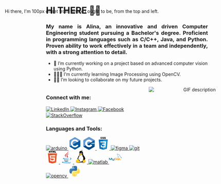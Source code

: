 <!DOCTYPE html>
<html lang="en">
<head>
    <meta charset="UTF-8">
    <meta name="viewport" content="width=device-width, initial-scale=1.0">
   
</head>
<body>
    <h1 align="justify">HI THERE ✌🏻</h1>
    <div style="position: absolute; left: 100px; top: 100px">
        Hi there, I'm 100px offset from where I ought to be, from the top and left.
    </div>
    
  <h3 align="justify">
        My name is Alina, an innovative and driven Computer Engineering student pursuing a Bachelor's degree. Proficient in programming languages such as C/C++, Java, and Python. Proven ability to work effectively in a team and independently, with a strong attention to detail.
    </h3>

  <ul>
        <li>👀 I’m currently working on a project based on advanced computer vision using Python.</li>
        <li>👩🏻‍💻 I’m currently learning Image Processing using OpenCV.</li>
        <li>🤝🏼 I’m looking to collaborate on my future projects.</li>
    </ul>

  <div style="display: flex; justify-content: space-between; align-items: flex-start;">

  <div style="flex: 1; padding-right: 20px; min-width: 300px;">
            <h3 align="left">Connect with me:</h3>
            <p align="left">
                <a href="https://www.linkedin.com/in/alina-macavei-54a7b5184/" target="blank">
                    <img align="center" src="https://raw.githubusercontent.com/rahuldkjain/github-profile-readme-generator/master/src/images/icons/Social/linked-in-alt.svg" alt="LinkedIn" height="30" width="40" />
                </a>
                <a href="https://www.instagram.com/alinus_03/" target="blank">
                    <img align="center" src="https://raw.githubusercontent.com/rahuldkjain/github-profile-readme-generator/master/src/images/icons/Social/instagram.svg" alt="Instagram" height="30" width="40" />
                </a>
                <a href="https://www.facebook.com/cosma.alina.16" target="blank">
                    <img align="center" src="https://raw.githubusercontent.com/rahuldkjain/github-profile-readme-generator/master/src/images/icons/Social/facebook.svg" alt="Facebook" height="30" width="40" />
                </a>
                <a href="https://stackoverflow.com/users/24866899/alina-macavei" target="blank">
                    <img align="center" src="https://raw.githubusercontent.com/rahuldkjain/github-profile-readme-generator/master/src/images/icons/Social/stack-overflow.svg" alt="StackOverflow" height="30" width="40" />
                </a>
            </p>

  <h3 style="text-align:left;">Languages and Tools:</h3>
            <p align="left">
                <a href="https://www.arduino.cc/" target="_blank" rel="noreferrer"> 
                    <img src="https://cdn.worldvectorlogo.com/logos/arduino-1.svg" alt="arduino" width="40" height="40"/> 
                </a>
                <a href="https://www.cprogramming.com/" target="_blank" rel="noreferrer"> 
                    <img src="https://raw.githubusercontent.com/devicons/devicon/master/icons/c/c-original.svg" alt="c" width="40" height="40"/> 
                </a>
                <a href="https://www.w3schools.com/cpp/" target="_blank" rel="noreferrer"> 
                    <img src="https://raw.githubusercontent.com/devicons/devicon/master/icons/cplusplus/cplusplus-original.svg" alt="cplusplus" width="40" height="40"/> 
                </a>
                <a href="https://www.w3schools.com/css/" target="_blank" rel="noreferrer"> 
                    <img src="https://raw.githubusercontent.com/devicons/devicon/master/icons/css3/css3-original-wordmark.svg" alt="css3" width="40" height="40"/> 
                </a>
                <a href="https://www.figma.com/" target="_blank" rel="noreferrer"> 
                    <img src="https://www.vectorlogo.zone/logos/figma/figma-icon.svg" alt="figma" width="40" height="40"/> 
                </a>
                <a href="https://git-scm.com/" target="_blank" rel="noreferrer"> 
                    <img src="https://www.vectorlogo.zone/logos/git-scm/git-scm-icon.svg" alt="git" width="40" height="40"/> 
                </a>
                <a href="https://www.w3.org/html/" target="_blank" rel="noreferrer"> 
                    <img src="https://raw.githubusercontent.com/devicons/devicon/master/icons/html5/html5-original-wordmark.svg" alt="html5" width="40" height="40"/> 
                </a>
                <a href="https://www.java.com" target="_blank" rel="noreferrer"> 
                    <img src="https://raw.githubusercontent.com/devicons/devicon/master/icons/java/java-original.svg" alt="java" width="40" height="40"/> 
                </a>
                <a href="https://www.linux.org/" target="_blank" rel="noreferrer"> 
                    <img src="https://raw.githubusercontent.com/devicons/devicon/master/icons/linux/linux-original.svg" alt="linux" width="40" height="40"/> 
                </a>
                <a href="https://www.mathworks.com/" target="_blank" rel="noreferrer"> 
                    <img src="https://upload.wikimedia.org/wikipedia/commons/2/21/Matlab_Logo.png" alt="matlab" width="40" height="40"/> 
                </a>
                <a href="https://www.mysql.com/" target="_blank" rel="noreferrer"> 
                    <img src="https://raw.githubusercontent.com/devicons/devicon/master/icons/mysql/mysql-original-wordmark.svg" alt="mysql" width="40" height="40"/> 
                </a>
                <a href="https://opencv.org/" target="_blank" rel="noreferrer"> 
                    <img src="https://www.vectorlogo.zone/logos/opencv/opencv-icon.svg" alt="opencv" width="40" height="40"/> 
                </a>
                <a href="https://www.python.org" target="_blank" rel="noreferrer"> 
                    <img src="https://raw.githubusercontent.com/devicons/devicon/master/icons/python/python-original.svg" alt="python" width="40" height="40"/> 
                </a>
            </p>
        </div>

  <div style="flex: 1; text-align: center;">
            <img src="https://i.giphy.com/media/v1.Y2lkPTc5MGI3NjExY3M3dnk2Mm9oN2t4cGd0aHYwdnNrNDRleTA1cWtsYzV1OWltZWE2MiZlcD12MV9pbnRlcm5hbF9naWZfYnlfaWQmY3Q9Zw/VTtANKl0beDFQRLDTh/giphy.gif" alt="GIF description" width="300" height="200" style="display: block; margin: 0 auto;">
        </div>

  </div>
</body>
</html>
